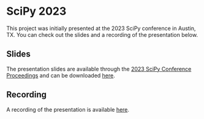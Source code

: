 # SciPy 2023

This project was initially presented at the 2023 SciPy conference in Austin, TX. You can check out the slides and a recording of the presentation below.

## Slides

The presentation slides are available through the [2023 SciPy Conference Proceedings](https://conference.scipy.org/proceedings/scipy2023/slides.html) and can be downloaded [here](https://zenodo.org/records/8221167).

## Recording

A recording of the presentation is available [here](https://www.youtube.com/watch?v=KZlG1im088s).

